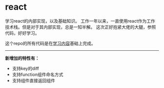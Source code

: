 # react
 学习react的内部实现，以及基础知识。
 工作一年以来，一直使用react作为工作技术栈。但是对于其内部实现，总是一知半解。
 这次正好抱紧大佬的大腿，参照代码，好好学习。

  这个repo的所有代码是在[学习内容](https://github.com/cyan33/learn-react-source-code)基础上完成。

---


**新增加的特性有：**

  - 支持key的diff
  - 支持function组件命名方式
  - 支持组件直接返回组件